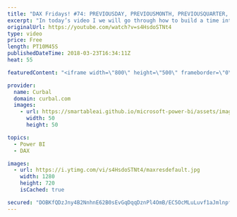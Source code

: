 ```yaml
---
title: "DAX Fridays! #74: PREVIOUSDAY, PREVIOUSMONTH, PREVIOUSQUARTER, PREVIOUSYEAR"
excerpt: "In today’s video I we will go through how to build a time intelligence measure in DAX using the PREVIOUSDAY, PREVIOUSMONTH, PREVIOUSQUARTER, PREVIOUSYEAR.  We will first go through PREVIOUSYEAR DAX function and explain how can those functions can be combined with CALCULATE to create the correct measure."
originalUrl: https://youtube.com/watch?v=s4HsdoSTNt4
type: video
price: Free
length: PT10M45S
publishedDateTime: 2018-03-23T16:34:11Z
heat: 55

featuredContent: "<iframe width=\"800\" height=\"500\" frameborder=\"0\" src=\"https://www.youtube.com/embed/s4HsdoSTNt4\" allow=\"accelerometer; autoplay; encrypted-media; gyroscope; picture-in-picture\" allowfullscreen></iframe>"

provider:
  name: Curbal
  domain: curbal.com
  images:
    - url: https://smartableai.github.io/microsoft-power-bi/assets/images/organizations/curbal.com-50x50.jpg
      width: 50
      height: 50

topics:
  - Power BI
  - DAX

images:
  - url: https://i.ytimg.com/vi/s4HsdoSTNt4/maxresdefault.jpg
    width: 1280
    height: 720
    isCached: true

secured: "DOBKfQDzJny4B2NnhnE62B0sEvGqDqqDznPl4OmB/EC5OcMLuLuvf1aJmlnpf43kC3s3jFfPR96bf75B3egq67MOTD6T+sp7nwiyDSSoA1n9OymPYJIaP4nfbH6yg6HThJjj9fJrX9Wl3eUMCVpgiWp55+TJxa6/tXCACIKtckgRi/X6MtbXkvaXF7UY/KK+qZs5J0bMGDqgW/BPwpk7z3UeavoqzrD+WfPJVHn3Bw+4P0/ISE9sVrtn+9Hvd5iEv5WWUBVY6v+RyaGIql+U9xRTvDMGgtXSVTQH33F8BzJkg/BJ3+di11m10vNvQktHWmGjEK1Qbr2RydgVA9PzAckjgjd8iBNSqqWgDHsKbxP5+n3ks99ue3X5QTYkRgGc4FgU67mg8fGERTuz+qlTPUkG70la9W6j0RMs+oFUF1A=;LlPueM4g0eDGATCNhoga4A=="
---
```


